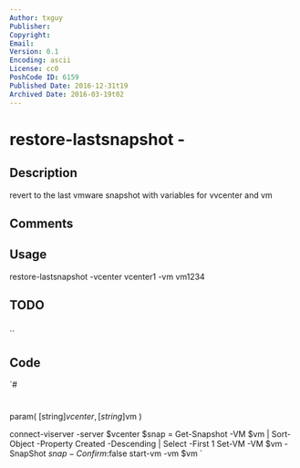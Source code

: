 ```yaml
---
Author: txguy
Publisher: 
Copyright: 
Email: 
Version: 0.1
Encoding: ascii
License: cc0
PoshCode ID: 6159
Published Date: 2016-12-31t19
Archived Date: 2016-03-19t02
---
```


# restore-lastsnapshot - 

## Description

revert to the last vmware snapshot with variables for vvcenter and vm

## Comments



## Usage

restore-lastsnapshot -vcenter vcenter1 -vm vm1234

## TODO



## 

``

## Code

`#
 #
 #
 #
 #
 
 
 param(
 	[string]$vcenter,
 	[string]$vm
 )
 
 
 connect-viserver -server $vcenter
 $snap = Get-Snapshot -VM $vm | Sort-Object -Property Created -Descending | Select -First 1
 Set-VM -VM $vm -SnapShot $snap -Confirm:$false
 start-vm -vm $vm
`

